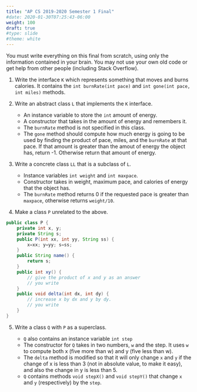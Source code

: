 ```yaml
---
title: "AP CS 2019-2020 Semester 1 Final"
#date: 2020-01-30T07:25:43-06:00
weight: 100
draft: true
#type: slide
#theme: white
---
```


You must write everything on this final from scratch, using only the
information contained in your brain. You may not use your own old code or get
help from other people (including Stack Overflow). 

1. Write the interface `K` which represents something that moves and
   burns calories. It contains the `int burnRate(int pace)` and `int
   gone(int pace, int miles)` methods.
   
2. Write an abstract class `L` that implements the `K` interface. 

   * An instance variable to store the `int` amount of energy.
   * A constructor that takes in the amount of energy and remembers
     it.
   * The `burnRate` method is not specified in this class.
   * The `gone` method should compute how much energy is going to be
     used by finding the product of pace, miles, and the `burnRate` at
     that pace. If that amount is greater than the amout of energy the
     object has, return -1. Otherwise return that amount of energy.
     
3. Write a concrete class `LL` that is a subclass of `L`. 

    * Instance variables `int weight` and `int maxpace`.
    * Constructor takes in weight, maximum pace, and calories of
      energy that the object has.
    * The `burnRate` method returns 0 if the requested pace is greater
      than `maxpace`, otherwise returns `weight/10`. 
      
4. Make a class `P` unrelated to the above.

```java
public class P {
    private int x, y;
    private String s;
    public P(int xx, int yy, String ss) {
        x=xx; y=yy; s=ss;
    }
    public String name() {
        return s;
    }
    public int xy() {
        // give the product of x and y as an answer
        // you write
    }
    public void delta(int dx, int dy) {
        // increase x by dx and y by dy.
        // you write
    }
}
```

5. Write a class `Q` with `P` as a superclass.

    * `Q` also contains an instance variable `int step`
    * The constructor for `Q` takes in two numbers, `w` and the
      step. It uses `w` to compute both x (five more than w) and y
      (five less than w). 
    * The `delta` method is modified so that it will only change `x`
      and `y` if the change of x is less than 3 (not in absolute
      value, to make it easy), and also the change in y is less than 5.
    * `Q` contains methods `void stepX()` and `void stepY()` that
      change `x` and `y` (respectively) by the `step`.
